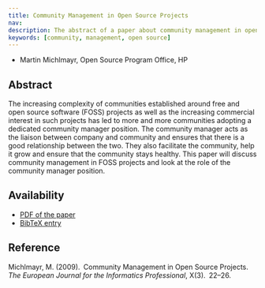 ```yaml
---
title: Community Management in Open Source Projects
nav:
description: The abstract of a paper about community management in open source projects
keywords: [community, management, open source]
---
```


<ul class = "author">
<li><span class = "author">Martin Michlmayr,</span>
    <span class = "affiliation">Open Source Program Office, HP</span></li>
</ul>

<h2>Abstract</h2>

The increasing complexity of communities established around free and open
source software (FOSS) projects as well as the increasing commercial
interest in such projects has led to more and more communities adopting a
dedicated community manager position.  The community manager acts as the
liaison between company and community and ensures that there is a good
relationship between the two.  They also facilitate the community, help it
grow and ensure that the community stays healthy.  This paper will discuss
community management in FOSS projects and look at the role of the community
manager position.

<h2>Availability</h2>

<ul>

<li><a href = "../michlmayr-community_management.pdf">PDF of the paper</a></li>

<li><a href = "../michlmayr-community_management.bib">BibTeX entry</a></li>

</ul>

<h2>Reference</h2>

Michlmayr, M. (2009).&ensp;Community Management in Open Source
Projects.&ensp;<i>The European Journal for the Informatics
Professional</i>, X(3).&ensp;22&ndash;26.

